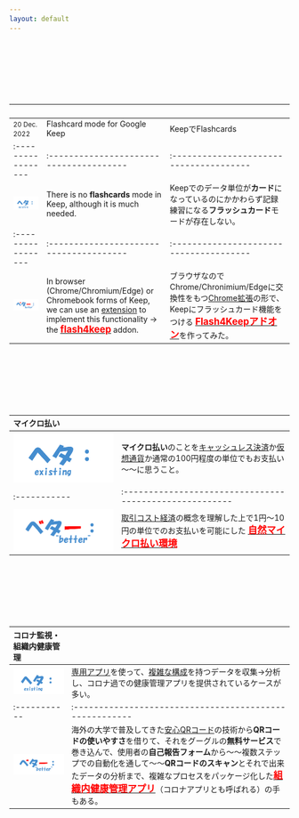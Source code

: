 ```yaml
---
layout: default
---
```



<div style="clear:both;height:100px;"></div>

| `                 ` | `                                      ` | `                                   `    
|:-----------------|:--------------------------------------|:--------------------------------------|
| <span style="font-size:smaller;">20 Dec. 2022</span> | Flashcard mode for Google Keep | KeepでFlashcards
|:-----------------|:--------------------------------------|:--------------------------------------|
| ![ヘタ](imgs/bulletheta.png) | There is no **flashcards** mode in Keep, although it is much needed. | Keepでのデータ単位が**カード**になっているのにかかわらず記録練習になる**フラッシュカード**モードが存在しない。
|:-----------------|:--------------------------------------|:--------------------------------------|
| ![ベター](imgs/bulletbetter.png) | In browser (Chrome/Chromium/Edge) or Chromebook forms of Keep, we can use an [extension](https://chrome.google.com/webstore/category/extensions) to implement this functionality → the [<span style="color:red;font-weight:bold;font-size:larger;">flash4keep</span>](./03flash4keep.html) addon. | ブラウザなのでChrome/Chronimium/Edgeに交換性をもつ[Chrome拡張](https://chrome.google.com/webstore/category/extensions?hl=ja)の形で、Keepにフラッシュカード機能をつける [<span style="color:red;font-weight:bold;font-size:larger;">Flash4Keepアドオン</span>](./03flash4keep.html)を作ってみた。 |



<div style="clear:both;height:100px;"></div>


| マイクロ払い |  |
|:-----------|:-----------------------------------------------------------|
| ![ヘタ](imgs/bulletheta.png) | **マイクロ払い**のことを[キャッシュレス決済](https://jp.techcrunch.com/2019/01/07/cashless-caosmap/)か[仮想通貨](https://coinchoice.net/crypto_company_map_summer2018/)か通常の100円程度の単位でもお支払い～～に思うこと。 |
|:-----------|:------------------------------------------------------|
| ![ベター](imgs/bulletbetter.png) | [取引コスト経済](https://ja.wikipedia.org/wiki/%E5%8F%96%E5%BC%95%E3%82%B3%E3%82%B9%E3%83%88)の概念を理解した上で1円～10円の単位でのお支払いを可能にした [<span style="color:red;font-weight:bold;font-size:larger;">自然マイクロ払い環境</span>](./01micropay.html) |


<div style="clear:both;height:100px;"></div>


| コロナ監視・組織内健康管理 |  |
|:-----------|:-----------------------------------------------------------|
| ![ヘタ](imgs/bulletheta.png) | [専用アプリ](https://htech-lab.co.jp/covid19/)を使って、[複雑な構成](https://www.dendai.ac.jp/news/20201116-01.html)を持つデータを収集→分析し、コロナ過での健康管理アプリを提供されているケースが多い。 |
|:-----------|:------------------------------------------------------|
| ![ベター](imgs/bulletbetter.png) |  海外の大学で普及してきた[安心QRコード](https://students.wlu.ca/wellness-and-recreation/covid-19/assets/resources/safehawk-self-assessment.html)の技術から**QRコードの使いやすさ**を借りて、それをグーグルの**無料サービス**で巻き込んで、使用者の**自己報告フォーム**から～～複数ステップでの自動化を通して～～**QRコードのスキャン**とそれで出来たデータの分析まで、複雑なプロセスをパッケージ化した[<span style="color:red;font-weight:bold;font-size:larger;">組織内健康管理アプリ</span>](./02coronapp.html)（コロナアプリとも呼ばれる）の手もある。 |




<div style="clear:both;height:200px;"></div>